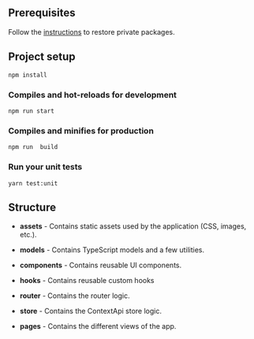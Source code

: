 ## Prerequisites

Follow the [instructions](https://github.com/hopfab/components/blob/master/README.md) to restore private packages.

## Project setup
```
npm install
```

### Compiles and hot-reloads for development
```
npm run start
```

### Compiles and minifies for production
```
npm run  build
```

### Run your unit tests
```
yarn test:unit
```


## Structure

- **assets** - Contains static assets used by the application (CSS, images, etc.).
- **models** - Contains TypeScript models and a few utilities.
- **components** - Contains reusable UI components.
- **hooks** - Contains reusable custom hooks

- **router** - Contains the router logic.
- **store** - Contains the ContextApi store logic.
- **pages** - Contains the different views of the app.

